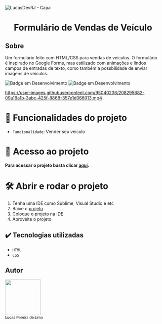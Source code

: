![LucasDevRJ - Capa](https://user-images.githubusercontent.com/95040236/147415952-3be56c26-f85d-4489-bb6b-e32128ac7ce3.png)

<h1 align="center"> Formulário de Vendas de Veículo </h1>

## Sobre

Um formulário feito com HTML/CSS para vendas de veículos. O formulário é inspirado no Google Forms, mas estilizado com animações e lindos campos de entradas de texto, como também a possbilidade de enviar imagens de veículos.

![Badge em Desenvolvimento](http://img.shields.io/static/v1?label=STATUS&message=%20Finalizado&color=GREEN&style=for-the-badge)
![Badge em Desenvolvimento](http://img.shields.io/static/v1?label=Desenvolvedor&message=%20LucasDevRJ&color=GREEN&style=for-the-badge)

https://user-images.githubusercontent.com/95040236/208295682-09a16a1b-3abc-425f-8868-357e1d066013.mp4

# :hammer: Funcionalidades do projeto

- `Funcionalidade`: Vender seu veículo

# 📁 Acesso ao projeto

**Para acessar o projeto basta clicar <a href="https://formulario-venda-carro.vercel.app/">aqui</a>.**

# 🛠️ Abrir e rodar o projeto

1. Tenha uma IDE como Sublime, Visual Studio e etc
2. Baixe o <a href="https://github.com/LucasDevRJ/formulario_venda_veiculo/archive/refs/heads/master.zip">projeto</a>
3. Coloque o projeto na IDE
4. Aproveite o projeto

## ✔️ Tecnologias utilizadas

- ``HTML``
- ``CSS``

## Autor

[<img src="https://avatars.githubusercontent.com/u/95040236?v=4" width=115><br><sub>Lucas Pereira de Lima</sub>](https://github.com/LucasDevRJ)
